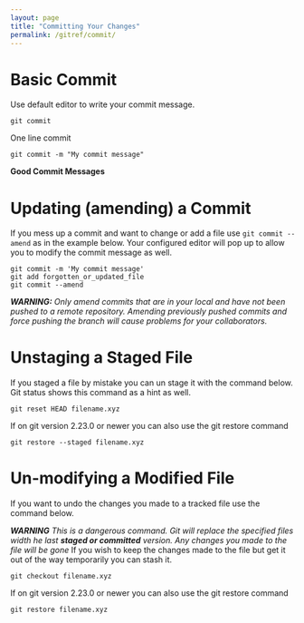 ```yaml
---
layout: page
title: "Committing Your Changes"
permalink: /gitref/commit/
---
```


# Basic Commit #

Use default editor to write your commit message.

[comment]: <> (TODO: Add link to config section where you specify what editor to use)

`git commit`


One line commit

`git commit -m "My commit message"`

**Good Commit Messages**

[comment]: <> (TODO: Add what is a good commit message content here)

# Updating (amending) a Commit #

If you mess up a commit and want to change or add a file use `git commit --amend` as in the example below.  Your configured editor will pop up to allow you to modify the commit message as well.

    git commit -m 'My commit message'
    git add forgotten_or_updated_file
    git commit --amend

***WARNING:*** *Only amend commits that are in your local and have not been pushed to a remote repository.  Amending previously pushed commits and force pushing the branch will cause problems for your collaborators.*

[comment]: <> (TODO: Need a link here to the remote workflow sections.)

# Unstaging a Staged File #

If you staged a file by mistake you can un stage it with the command below.  Git status shows this command as a hint as well.

`git reset HEAD filename.xyz`

If on git version 2.23.0 or newer you can also use the git restore command

`git restore --staged filename.xyz`

# Un-modifying a Modified File #

If you want to undo the changes you made to a tracked file use the command below.  

***WARNING*** *This is a dangerous command.  Git will replace the specified files width he last **staged or committed** version.  Any changes you made to the file will be gone*  If you wish to keep the changes made to the file but get it out of the way temporarily you can stash it.

`git checkout filename.xyz`

If on git version 2.23.0 or newer you can also use the git restore command

`git restore filename.xyz`